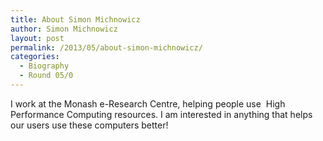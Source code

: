 ```yaml
---
title: About Simon Michnowicz
author: Simon Michnowicz
layout: post
permalink: /2013/05/about-simon-michnowicz/
categories:
  - Biography
  - Round 05/0
---
```

I work at the Monash e-Research Centre, helping people use  High Performance Computing resources. I am interested in anything that helps our users use these computers better!
